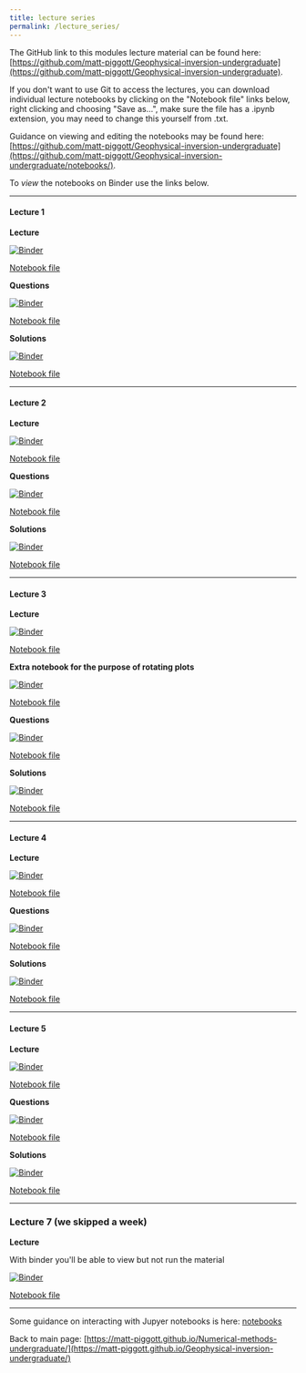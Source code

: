 ```yaml
---
title: lecture series
permalink: /lecture_series/
---
```


The GitHub link to this modules lecture material can be found here:
[https://github.com/matt-piggott/Geophysical-inversion-undergraduate](https://github.com/matt-piggott/Geophysical-inversion-undergraduate).


If you don't want to use Git to access the lectures, you can download individual lecture notebooks by clicking on the "Notebook file" links below, right clicking and choosing "Save as...", make sure the file has a .ipynb extension, you may need to change this yourself from .txt.

Guidance on viewing and editing the notebooks may be found here:
[https://github.com/matt-piggott/Geophysical-inversion-undergraduate](https://github.com/matt-piggott/Geophysical-inversion-undergraduate/notebooks/).

To *view* the notebooks on Binder use the links below.


---

#### Lecture 1

**Lecture**

[![Binder](https://mybinder.org/badge_logo.svg)](https://mybinder.org/v2/gh/matt-piggott/Geophysical-inversion-undergraduate/HEAD?filepath=lectures%2FL1%2FL1.ipynb)

[Notebook file](https://raw.githubusercontent.com/matt-piggott/Geophysical-inversion-undergraduate/main/lectures/L1/L1.ipynb)

**Questions**

[![Binder](https://mybinder.org/badge_logo.svg)](https://mybinder.org/v2/gh/matt-piggott/Geophysical-inversion-undergraduate/HEAD?filepath=lectures%2FL1%2FL1-homework.ipynb)

[Notebook file](https://raw.githubusercontent.com/matt-piggott/Geophysical-inversion-undergraduate/main/lectures/L1/L1-homework.ipynb)

**Solutions**

[![Binder](https://mybinder.org/badge_logo.svg)](https://mybinder.org/v2/gh/matt-piggott/Geophysical-inversion-undergraduate/HEAD?filepath=lectures%2FL1%2FL1-homework-solutions.ipynb)

[Notebook file](https://raw.githubusercontent.com/matt-piggott/Geophysical-inversion-undergraduate/main/lectures/L1/L1-homework-solutions.ipynb)

---

#### Lecture 2

**Lecture**

[![Binder](https://mybinder.org/badge_logo.svg)](https://mybinder.org/v2/gh/matt-piggott/Geophysical-inversion-undergraduate/HEAD?filepath=lectures%2FL2%2FL2.ipynb)

[Notebook file](https://raw.githubusercontent.com/matt-piggott/Geophysical-inversion-undergraduate/main/lectures/L2/L2.ipynb)

**Questions**

[![Binder](https://mybinder.org/badge_logo.svg)](https://mybinder.org/v2/gh/matt-piggott/Geophysical-inversion-undergraduate/HEAD?filepath=lectures%2FL2%2FL2-homework.ipynb)

[Notebook file](https://raw.githubusercontent.com/matt-piggott/Geophysical-inversion-undergraduate/main/lectures/L2/L2-homework.ipynb)

**Solutions**

[![Binder](https://mybinder.org/badge_logo.svg)](https://mybinder.org/v2/gh/matt-piggott/Geophysical-inversion-undergraduate/HEAD?filepath=lectures%2FL2%2FL2-homework-solutions.ipynb)

[Notebook file](https://raw.githubusercontent.com/matt-piggott/Geophysical-inversion-undergraduate/main/lectures/L2/L2-homework-solutions.ipynb)

---

#### Lecture 3

**Lecture**

[![Binder](https://mybinder.org/badge_logo.svg)](https://mybinder.org/v2/gh/matt-piggott/Geophysical-inversion-undergraduate/HEAD?filepath=lectures%2FL3%2FL3.ipynb)

[Notebook file](https://raw.githubusercontent.com/matt-piggott/Geophysical-inversion-undergraduate/main/lectures/L3/L3.ipynb)

**Extra notebook for the purpose of rotating plots**

[![Binder](https://mybinder.org/badge_logo.svg)](https://mybinder.org/v2/gh/matt-piggott/Geophysical-inversion-undergraduate/HEAD?filepath=lectures%2FL3%2Frotate_some_plots.ipynb)

[Notebook file](https://raw.githubusercontent.com/matt-piggott/Geophysical-inversion-undergraduate/main/lectures/L3/rotate_some_plots.ipynb)

**Questions**

[![Binder](https://mybinder.org/badge_logo.svg)](https://mybinder.org/v2/gh/matt-piggott/Geophysical-inversion-undergraduate/HEAD?filepath=lectures%2FL3%2FL3-homework.ipynb)

[Notebook file](https://raw.githubusercontent.com/matt-piggott/Geophysical-inversion-undergraduate/main/lectures/L3/L3-homework.ipynb)

**Solutions**

[![Binder](https://mybinder.org/badge_logo.svg)](https://mybinder.org/v2/gh/matt-piggott/Geophysical-inversion-undergraduate/HEAD?filepath=lectures%2FL3%2FL3-homework-solutions.ipynb)

[Notebook file](https://raw.githubusercontent.com/matt-piggott/Geophysical-inversion-undergraduate/main/lectures/L3/L3-homework-solutions.ipynb)



---

#### Lecture 4


**Lecture**

[![Binder](https://mybinder.org/badge_logo.svg)](https://mybinder.org/v2/gh/matt-piggott/Geophysical-inversion-undergraduate/HEAD?filepath=lectures%2FL4%2FL4.ipynb)

[Notebook file](https://raw.githubusercontent.com/matt-piggott/Geophysical-inversion-undergraduate/main/lectures/L4/L4.ipynb)


**Questions**

[![Binder](https://mybinder.org/badge_logo.svg)](https://mybinder.org/v2/gh/matt-piggott/Geophysical-inversion-undergraduate/HEAD?filepath=lectures%2FL4%2FL4-homework.ipynb)

[Notebook file](https://raw.githubusercontent.com/matt-piggott/Geophysical-inversion-undergraduate/main/lectures/L4/L4-homework.ipynb)

**Solutions**

[![Binder](https://mybinder.org/badge_logo.svg)](https://mybinder.org/v2/gh/matt-piggott/Geophysical-inversion-undergraduate/HEAD?filepath=lectures%2FL4%2FL4-homework-solutions.ipynb)

[Notebook file](https://raw.githubusercontent.com/matt-piggott/Geophysical-inversion-undergraduate/main/lectures/L4/L4-homework-solutions.ipynb)


---

#### Lecture 5


**Lecture**

[![Binder](https://mybinder.org/badge_logo.svg)](https://mybinder.org/v2/gh/matt-piggott/Geophysical-inversion-undergraduate/HEAD?filepath=lectures%2FL5%2FL5.ipynb)

[Notebook file](https://raw.githubusercontent.com/matt-piggott/Geophysical-inversion-undergraduate/main/lectures/L5/L5.ipynb)


**Questions**

[![Binder](https://mybinder.org/badge_logo.svg)](https://mybinder.org/v2/gh/matt-piggott/Geophysical-inversion-undergraduate/HEAD?filepath=lectures%2FL5%2FL5-homework.ipynb)

[Notebook file](https://raw.githubusercontent.com/matt-piggott/Geophysical-inversion-undergraduate/main/lectures/L5/L5-homework.ipynb)

**Solutions**

[![Binder](https://mybinder.org/badge_logo.svg)](https://mybinder.org/v2/gh/matt-piggott/Geophysical-inversion-undergraduate/HEAD?filepath=lectures%2FL5%2FL5-homework-solutions.ipynb)

[Notebook file](https://raw.githubusercontent.com/matt-piggott/Geophysical-inversion-undergraduate/main/lectures/L5/L5-homework-solutions.ipynb)



---

### Lecture 7 (we skipped a week)

**Lecture**

With binder you'll be able to view but not run the material

[![Binder](https://mybinder.org/badge_logo.svg)](https://mybinder.org/v2/gh/matt-piggott/Geophysical-inversion-undergraduate/HEAD?filepath=lectures%2FL7%2FL7-homework-solutions.ipynb)

[Notebook file](https://raw.githubusercontent.com/matt-piggott/Geophysical-inversion-undergraduate/main/lectures/L7/L7.ipynb)






---


Some guidance on interacting with Jupyer notebooks is here: [notebooks](https://matt-piggott.github.io/Geophysical-inversion-undergraduate/notebooks/)


Back to main page: [https://matt-piggott.github.io/Numerical-methods-undergraduate/](https://matt-piggott.github.io/Geophysical-inversion-undergraduate/)
